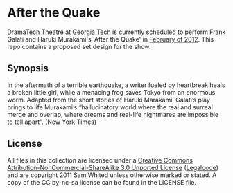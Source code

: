 # After the Quake

[DramaTech Theatre](http://dramatech.org) at [Georgia Tech](http://gatech.edu) is currently scheduled to perform Frank Galati and Haruki Murakami's 'After the Quake' in [February of 2012](http://dramatech.org/shows/details/87). This repo contains a proposed set design for the show.

## Synopsis

In the aftermath of a terrible earthquake, a writer fueled by heartbreak heals a broken little girl, while a menacing frog saves Tokyo from an enormous worm. Adapted from the short stories of Haruki Marakami, Galati’s play brings to life Murakami’s “hallucinatory world where the real and surreal merge and overlap, where dreams and real-life nightmares are impossible to tell apart”. (New York Times)

## License
All files in this collection are licensed under a [Creative Commons Attribution-NonCommercial-ShareAlike 3.0 Unported License](https://creativecommons.org/licenses/by-nc-sa/3.0/) ([Legalcode](https://creativecommons.org/licenses/by-nc-sa/3.0/legalcode)) and are copyright 2011 Sam Whited unless otherwise marked or stated.
A copy of the CC by-nc-sa license can be found in the LICENSE file.

